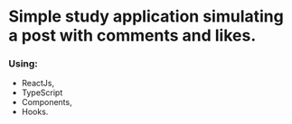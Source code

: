 # Simple study application simulating a post with comments and likes.
### Using:
- ReactJs, 
- TypeScript
- Components, 
- Hooks.
